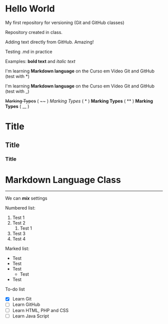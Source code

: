 # Hello World
 My first repository for versioning (Git and GitHub classes)

 Repository created in class.
 
 Adding text directly from GitHub. Amazing!
 
 Testing .md in practice
 
 Examples: **bold text** and *italic text*
 
 I'm learning **Markdown language** on the Curso em Vídeo Git and GitHub (test with *) 
 
 I'm learning __Markdown language__ on the Curso em Vídeo Git and GitHub (test with _)
 
 ~~Marking Types~~ ( ~~ )
 *Marking Types* ( * )
 **Marking Types** ( ** )
 __Marking Types__ ( __ )
 
 # Title
 
 ## Title
 
 ### Title

# Markdown Language Class
***

We can _**mix**_ settings

Numbered list:
1. Test 1
2. Test 2
   1. Test 1
4. Test 3
5. Test 4

Marked list:
* Test
* Test
* Test
   * Test
* Test 


To-do list

- [x] Learn Git
- [ ] Learn GitHub
- [ ] Learn HTML, PHP and CSS
- [ ] Learn Java Script 
